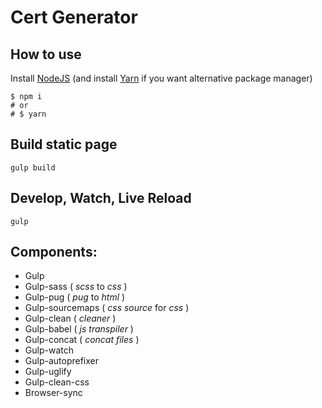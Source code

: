 # Cert Generator

## How to use
Install [NodeJS](https://nodejs.org/) (and install [Yarn](https://yarnpkg.com/) if you want alternative package manager)
```
$ npm i
# or 
# $ yarn
```

## Build static page
```
gulp build
```

## Develop, Watch, Live Reload
```
gulp
```

## Components:
* Gulp
* Gulp-sass ( <em>scss</em> to <em>css</em> )
* Gulp-pug ( <em>pug</em> to <em>html</em> )
* Gulp-sourcemaps ( <em>css source</em> for <em>css</em> )
* Gulp-clean ( <em>cleaner</em> )
* Gulp-babel ( <em>js transpiler</em> )
* Gulp-concat ( <em>concat files</em> )
* Gulp-watch
* Gulp-autoprefixer
* Gulp-uglify
* Gulp-clean-css
* Browser-sync